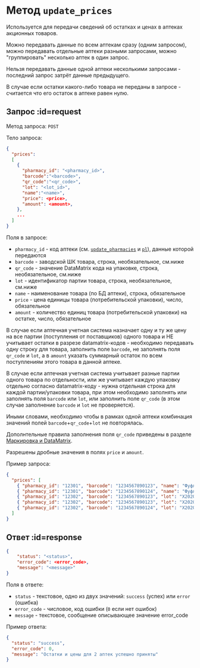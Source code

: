 # Метод `update_prices`

Используется для передачи сведений об остатках и ценах в аптеках акционных товаров.

Можно передавать данные по всем аптекам сразу (одним запросом), можно передавать отдельные аптеки разными запросами, можно "группировать" несколько аптек в один запрос.

Нельзя передавать данные одной аптеки несколькими запросами - последний запрос затрёт данные предыдущего.

В случае если остатки какого-либо товара не переданы в запросе - считается что его остаток в аптеке равен нулю.

## Запрос :id=request

Метод запроса: `POST`

Тело запроса:

```json
{
  "prices":
  [
    {
      "pharmacy_id": "<pharmacy_id>",
      "barcode":"<barcode>",
      "qr_code":"<qr_code>",
      "lot": "<lot_id>",
      "name":"<name>",
      "price": <price>,
      "amount": <amount>,
    },  
    ...
  ]
}
```

Поля в запросе:

* `pharmacy_id` - код аптеки (см. [`update_pharmacies`](update_pharmacies.md) и [`pl`](pl.md)), данные которой передаются
* `barcode` - заводской ШК товара, строка, необязательное, см.ниже
* `qr_code` - значение DataMatrix кода на упаковке, строка, необязательное, см.ниже
* `lot` - идентификатор партии товара, строка, необязательное, см.ниже
* `name` - наименование товара (по БД аптеки), строка, обязательное
* `price` - цена единицы товара (потребительской упаковки), число, обязательное
* `amount` - количество единиц товара (потребительской упаковки) на остатке, число, обязательное

В случае если аптечная учетная система назначает одну и ту же цену на все партии (поступления от поставщиков) одного товара и НЕ учитывает остатки в разрезе datamatrix-кодов - необходимо передавать одну строку для товара, заполнить поле `barcode`, не заполнять поля `qr_code` и `lot`, а в `amount` указать суммарный остаток по всем поступлениям этого товара в данной аптеке. 

В случае если аптечная учетная система учитывает разные партии одного товара по отдельности, или же учитывает каждую упаковку отдельно согласно datamatrix-коду - нужна отдельная строка для каждой партии/упаковки товара, при этом необходимо заполнять или заполнять поля `barcode` или `lot`, или заполнить поле `qr_code` (в этом случае заполнение `barcode` и `lot` не проверяется).

Иными словами, необходимо чтобы в рамках одной аптеки комбинация значений полей `barcode`+`qr_code`+`lot` не повторялась.

Дополнтельные правила заполнения поля `qr_code` приведены в  разделе [Маркировка и DataMatrix](/datamatrix).

Разрешены дробные значения в полях `price` и `amount`.

Пример запроса:
```json
{
  "prices": [
    { "pharmacy_id": "12301", "barcode": "1234567890123", "name": "Фуфломицин 100мг №10", "amount": 77, "price": 123.45 },
    { "pharmacy_id": "12301", "barcode": "1234567890124", "name": "Фуфломицин 100мг №50", "amount": 20, "price": 1234 },
    { "pharmacy_id": "12302", "barcode": "1234567890123", "lot": "X2020N123-17", "name": "Фуфломицин 100мг №10", "amount": 7.3, "price": 120.11 },
    { "pharmacy_id": "12302", "barcode": "1234567890123", "lot": "X2020N124-19", "name": "Фуфломицин 100мг №10", "amount": 3, "price": 120.00 },
    { "pharmacy_id": "12302", "barcode": "1234567890124", "lot": "X2020N123-18", "name": "Фуфломицин 100мг №50", "amount": 10, "price": 1250 }
  ]
}

```


## Ответ :id=response

```json
{
    "status": "<status>",
    "error_code": <error_code>,
    "message": "<message>"
}
```

Поля в ответе:

  * `status` - текстовое, одно из двух значений: `success` (успех) или `error` (ошибка)
  * `error_code` - числовое, код ошибки (`0` если нет ошибок)
  * `message` - текстовое, сообщение описывающее значение error_code

Пример ответа:
```json
{
  "status": "success",
  "error_code": 0,
  "message": "Остатки и цены для 2 аптек успешно приняты"
}
```